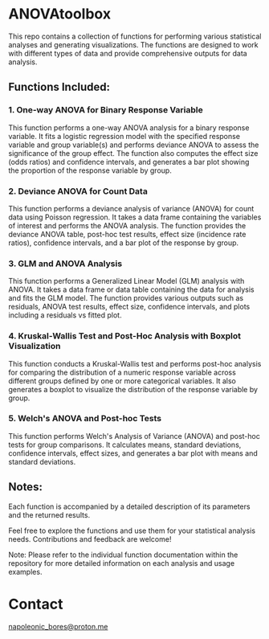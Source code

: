 # ANOVAtoolbox
This repo contains a collection of functions for performing various statistical analyses and generating visualizations. The functions are designed to work with different types of data and provide comprehensive outputs for data analysis.

## Functions Included:
### 1. One-way ANOVA for Binary Response Variable
This function performs a one-way ANOVA analysis for a binary response variable. It fits a logistic regression model with the specified response variable and group variable(s) and performs deviance ANOVA to assess the significance of the group effect. The function also computes the effect size (odds ratios) and confidence intervals, and generates a bar plot showing the proportion of the response variable by group.

### 2. Deviance ANOVA for Count Data
This function performs a deviance analysis of variance (ANOVA) for count data using Poisson regression. It takes a data frame containing the variables of interest and performs the ANOVA analysis. The function provides the deviance ANOVA table, post-hoc test results, effect size (incidence rate ratios), confidence intervals, and a bar plot of the response by group.

### 3. GLM and ANOVA Analysis
This function performs a Generalized Linear Model (GLM) analysis with ANOVA. It takes a data frame or data table containing the data for analysis and fits the GLM model. The function provides various outputs such as residuals, ANOVA test results, effect size, confidence intervals, and plots including a residuals vs fitted plot.

### 4. Kruskal-Wallis Test and Post-Hoc Analysis with Boxplot Visualization
This function conducts a Kruskal-Wallis test and performs post-hoc analysis for comparing the distribution of a numeric response variable across different groups defined by one or more categorical variables. It also generates a boxplot to visualize the distribution of the response variable by group.

### 5. Welch's ANOVA and Post-hoc Tests
This function performs Welch's Analysis of Variance (ANOVA) and post-hoc tests for group comparisons. It calculates means, standard deviations, confidence intervals, effect sizes, and generates a bar plot with means and standard deviations.

## Notes:
Each function is accompanied by a detailed description of its parameters and the returned results.

Feel free to explore the functions and use them for your statistical analysis needs. Contributions and feedback are welcome!

Note: Please refer to the individual function documentation within the repository for more detailed information on each analysis and usage examples.

# Contact
napoleonic_bores@proton.me
